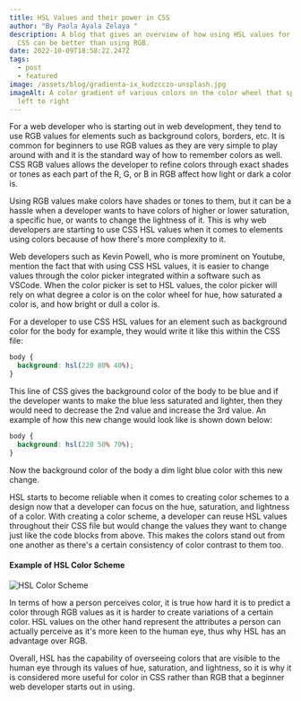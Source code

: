 ```yaml
---
title: HSL Values and their power in CSS
author: "By Paola Ayala Zelaya "
description: A blog that gives an overview of how using HSL values for color in
  CSS can be better than using RGB.
date: 2022-10-09T18:58:22.247Z
tags:
  - post
  - featured
image: /assets/blog/gradienta-ix_kudzcczo-unsplash.jpg
imageAlt: A color gradient of various colors on the color wheel that spans from
  left to right
---
```

F﻿or a web developer who is starting out in web development, they tend to use RGB values for elements such as background colors, borders, etc. It is common for beginners to use RGB values as they are very simple to play around with and it is the standard way of how to remember colors as well.  CSS RGB values allows the developer to refine colors through exact shades or tones as each part of the R, G, or B in RGB affect how light or dark a color is. 

U﻿sing RGB values make colors have shades or tones to them, but it can be a hassle when a developer wants to have colors of higher or lower saturation, a specific hue, or wants to change the lightness of it. This is why web developers are starting to use CSS HSL values when it comes to elements using colors because of how there's more complexity to it. 

Web developers such as Kevin Powell, who is more prominent on Youtube, mention the fact that with using CSS HSL values, it is easier to change values through the color picker integrated within a software such as VSCode. When the color picker is set to HSL values, the color picker will rely on what degree a color is on the color wheel for hue, how saturated a color is, and how bright or dull a color is. 

F﻿or a developer to use CSS HSL values for an element such as background color for the body for example, they would write it like this within the CSS file:

```css
body {
  background: hsl(220 80% 40%);
}
```

T﻿his line of CSS gives the background color of the body to be blue and if the developer wants to make the blue less saturated and lighter, then they would need to decrease the 2nd value and increase the 3rd value. An example of how this new change would look like is shown down below: 

```css
body {
  background: hsl(220 50% 70%);
}
```

N﻿ow the background color of the body a dim light blue color with this new change. 

HSL starts to become reliable when it comes to creating color schemes to a design now that a developer can focus on the hue, saturation, and lightness of a color. With creating a color scheme, a developer can reuse HSL values throughout their CSS file but would change the values they want to change just like the code blocks from above. This makes the colors stand out from one another as there's a certain consistency of color contrast to them too. 

#### E﻿xample of HSL Color Scheme

![HSL Color Scheme](/assets/blog/hsl-color-scheme.png "Color Scheme")

I﻿n terms of how a person perceives color, it is true how hard it is to predict a color through RGB values as it is harder to create variations of a certain color. HSL values on the other hand represent the attributes a person can actually perceive as it's more keen to the human eye, thus why HSL has an advantage over RGB. 

O﻿verall, HSL has the capability of overseeing colors that are visible to the human eye through its values of hue, saturation, and lightness, so it is why it is considered more useful for color in CSS rather than RGB that a beginner web developer starts out in using.